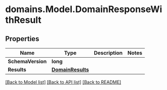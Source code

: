 # domains.Model.DomainResponseWithResult

## Properties

Name | Type | Description | Notes
------------ | ------------- | ------------- | -------------
**SchemaVersion** | **long** |  | 
**Results** | [**DomainResults**](.md) |  | 

[[Back to Model list]](../README.md#documentation-for-models) [[Back to API list]](../README.md#documentation-for-api-endpoints) [[Back to README]](../README.md)

